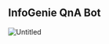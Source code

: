## InfoGenie QnA Bot

![Untitled](https://github.com/PySciJ/infogenie/assets/160889182/510d21d4-19d2-4816-bf8f-60444088b345)
